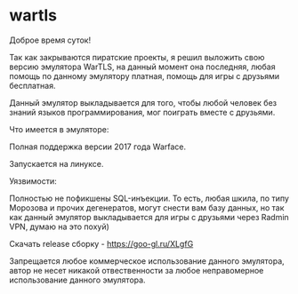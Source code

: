 # wartls
Доброе время суток!

Так как закрываются пиратские проекты, я решил выложить свою версию эмулятора WarTLS, на данный момент она последняя, любая помощь по данному эмулятору платная, помощь для игры с друзьями бесплатная.

Данный эмулятор выкладывается для того, чтобы любой человек без знаний языков программирования, мог поиграть вместе с друзьями.

Что имеется в эмуляторе:

Полная поддержка версии 2017 года Warface.

Запускается на линуксе.

Уязвимости:

Полностью не пофикшены SQL-инъекции. То есть, любая шкила, по типу Морозова и прочих дегенератов, могут снести вам базу данных, но так как данный эмулятор выкладывается для игры с друзьями через Radmin VPN, думаю на это похуй)

Скачать release сборку - https://goo-gl.ru/XLgfG

Запрещается любое коммерческое использование данного эмулятора, автор не несет никакой отвественности за любое неправомерное использование данного эмулятора.
